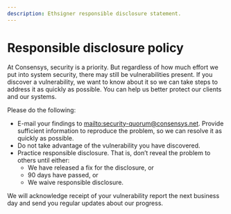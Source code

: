 ```yaml
---
description: Ethsigner responsible disclosure statement.
---
```


# Responsible disclosure policy

At Consensys, security is a priority. But regardless of how much effort we put into system security,
there may still be vulnerabilities present.
If you discover a vulnerability, we want to know about it so we can take steps to address it as
quickly as possible. You can help us better protect our clients and our systems.

Please do the following:

* E-mail your findings to <mailto:security-quorum@consensys.net>. Provide sufficient information to reproduce the
  problem, so we can resolve it as quickly as possible.
* Do not take advantage of the vulnerability you have discovered.
* Practice responsible disclosure. That is, don’t reveal the problem to others until either:
    * We have released a fix for the disclosure, or
    * 90 days have passed, or
    * We waive responsible disclosure.

We will acknowledge receipt of your vulnerability report the next business day and send you regular
updates about our progress.
